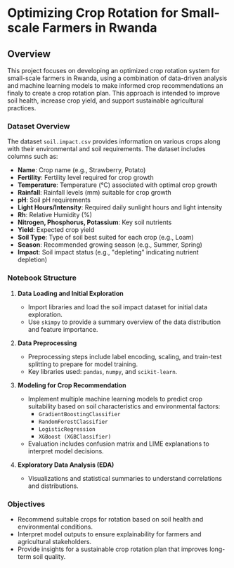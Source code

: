 # Optimizing Crop Rotation for Small-scale Farmers in Rwanda

## Overview
This project focuses on developing an optimized crop rotation system for small-scale farmers in Rwanda, using a combination of data-driven analysis and machine learning models to make informed crop recommendations an finaly to create a crop rotation plan. This approach is intended to improve soil health, increase crop yield, and support sustainable agricultural practices.

### Dataset Overview
The dataset `soil.impact.csv` provides information on various crops along with their environmental and soil requirements. The dataset includes columns such as:
- **Name**: Crop name (e.g., Strawberry, Potato)
- **Fertility**: Fertility level required for crop growth
- **Temperature**: Temperature (°C) associated with optimal crop growth
- **Rainfall**: Rainfall levels (mm) suitable for crop growth
- **pH**: Soil pH requirements
- **Light Hours/Intensity**: Required daily sunlight hours and light intensity
- **Rh**: Relative Humidity (%)
- **Nitrogen, Phosphorus, Potassium**: Key soil nutrients
- **Yield**: Expected crop yield
- **Soil Type**: Type of soil best suited for each crop (e.g., Loam)
- **Season**: Recommended growing season (e.g., Summer, Spring)
- **Impact**: Soil impact status (e.g., "depleting" indicating nutrient depletion)

### Notebook Structure
1. **Data Loading and Initial Exploration**
    - Import libraries and load the soil impact dataset for initial data exploration.
    - Use `skimpy` to provide a summary overview of the data distribution and feature importance.

2. **Data Preprocessing**
    - Preprocessing steps include label encoding, scaling, and train-test splitting to prepare for model training.
    - Key libraries used: `pandas`, `numpy`, and `scikit-learn`.

3. **Modeling for Crop Recommendation**
    - Implement multiple machine learning models to predict crop suitability based on soil characteristics and environmental factors:
        - `GradientBoostingClassifier`
        - `RandomForestClassifier`
        - `LogisticRegression`
        - `XGBoost (XGBClassifier)`
    - Evaluation includes confusion matrix and LIME explanations to interpret model decisions.

4. **Exploratory Data Analysis (EDA)**
    - Visualizations and statistical summaries to understand correlations and distributions.

### Objectives
- Recommend suitable crops for rotation based on soil health and environmental conditions.
- Interpret model outputs to ensure explainability for farmers and agricultural stakeholders.
- Provide insights for a sustainable crop rotation plan that improves long-term soil quality.